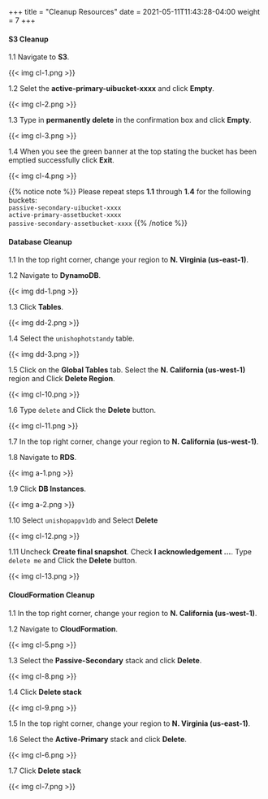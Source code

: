 +++
title = "Cleanup Resources"
date =  2021-05-11T11:43:28-04:00
weight = 7
+++

#### S3 Cleanup

1.1 Navigate to **S3**.

{{< img cl-1.png >}}

1.2 Selet the **active-primary-uibucket-xxxx** and click **Empty**.

{{< img cl-2.png >}}

1.3 Type in **permanently delete** in the confirmation box and click **Empty**.

{{< img cl-3.png >}}

1.4 When you see the green banner at the top stating the bucket has been emptied successfully click **Exit**.

{{< img cl-4.png >}}

{{% notice note %}}
Please repeat steps **1.1** through **1.4** for the following buckets:</br>
`passive-secondary-uibucket-xxxx`</br>
`active-primary-assetbucket-xxxx`</br>
`passive-secondary-assetbucket-xxxx`
{{% /notice %}}


#### Database Cleanup

1.1 In the top right corner, change your region to **N. Virginia (us-east-1)**.

1.2  Navigate to **DynamoDB**.

{{< img dd-1.png >}}

1.3 Click **Tables**.

{{< img dd-2.png >}}

1.4 Select the `unishophotstandy` table.

{{< img dd-3.png >}}

1.5 Click on the **Global Tables** tab.  Select the **N. California (us-west-1)** region and Click **Delete Region**.

{{< img cl-10.png >}}

1.6 Type `delete` and Click the **Delete** button.

{{< img cl-11.png >}}

1.7 In the top right corner, change your region to **N. California (us-west-1)**.

1.8 Navigate to **RDS**.

{{< img a-1.png >}}

1.9 Click **DB Instances**.

{{< img a-2.png >}}

1.10  Select `unishopappv1db` and Select **Delete**

{{< img cl-12.png >}}

1.11  Uncheck **Create final snapshot**.  Check **I acknowledgement ...**.  Type `delete me` and Click the **Delete** button.

{{< img cl-13.png >}}


#### CloudFormation Cleanup

1.1 In the top right corner, change your region to **N. California (us-west-1)**.

1.2 Navigate to **CloudFormation**.

{{< img cl-5.png >}}

1.3 Select the **Passive-Secondary** stack and click **Delete**.

{{< img cl-8.png >}}

1.4 Click **Delete stack**

{{< img cl-9.png >}}

1.5 In the top right corner, change your region to **N. Virginia (us-east-1)**.

1.6 Select the **Active-Primary** stack and click **Delete**.

{{< img cl-6.png >}}

1.7 Click **Delete stack**

{{< img cl-7.png >}}


